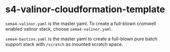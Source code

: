 # s4-valinor-cloudformation-template

`sema4-valinor.yaml` is the master yaml.  To create a full-blown cromwell enabled valinor stack, choose `sema4-valinor.yaml`.

`sema4-bastion.yaml` is the master yaml to create a full-blown pure batch support stack with `/scratch` as mounted scratch space.


